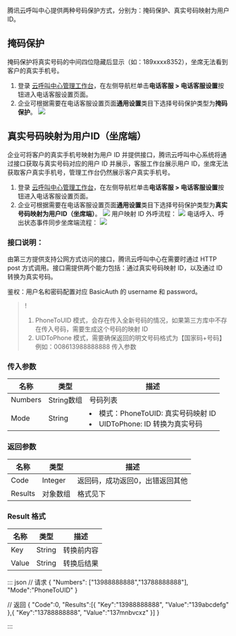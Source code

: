腾讯云呼叫中心提供两种号码保护方式，分别为：掩码保护、真实号码映射为用户 ID。
## 掩码保护
掩码保护将真实号码的中间四位隐藏后显示（如：189xxxx8352），坐席无法看到客户的真实手机号。
1. 登录 [云呼叫中心管理工作台](https://tccc.qcloud.com/)，在左侧导航栏单击**电话客服 > 电话客服设置**按钮进入电话客服设置页面。
2. 企业可根据需要在电话客服设置页面**通用设置**类目下选择号码保护类型为**掩码保护**。
![](https://qcloudimg.tencent-cloud.cn/raw/db586f827d95c066f9a6065067f2ea1f.png)

## 真实号码映射为用户ID（坐席端）
企业可将客户的真实手机号映射为用户 ID 并提供接口，腾讯云呼叫中心系统将通过接口获取与真实号码对应的用户 ID 并展示，客服工作台展示用户 ID，坐席无法获取客户真实手机号，管理工作台仍然展示客户真实手机号。
1. 登录 [云呼叫中心管理工作台](https://tccc.qcloud.com/)，在左侧导航栏单击**电话客服 > 电话客服设置**按钮进入电话客服设置页面。
2. 企业可根据需要在电话客服设置页面**通用设置**类目下选择号码保护类型为**真实号码映射为用户ID（坐席端）**。
![](https://qcloudimg.tencent-cloud.cn/raw/3aa5bde0b2b778d68691c804405740d2.png)
用户映射 ID 外呼流程：
![](https://qcloudimg.tencent-cloud.cn/raw/b24cfda82558107e3f4947aaac3f4ecf.png)
电话呼入、呼出状态事件同步坐席端流程：
![](https://qcloudimg.tencent-cloud.cn/raw/7a24658870066e6ac669b79f6f0511bb.png)

### 接口说明：
由第三方提供支持公网方式访问的接口，腾讯云呼叫中心在需要时通过 HTTP post 方式调用。接口需提供两个能力包括：通过真实号码映射 ID，以及通过 ID 转换为真实号码。

鉴权：用户名和密码配置对应 BasicAuth 的 username 和 password。
>!
>1. PhoneToUID 模式，会存在传入全新号码的情况，如果第三方库中不存在传入号码，需要生成这个号码的映射 ID
>2. UIDToPhone 模式，需要确保返回的明文号码格式为【国家码+号码】 例如：008613988888888
传入参数

### 传入参数
| 名称      | 类型       | 描述                                             |
| ------- | -------- | ---------------------------------------------- |
| Numbers | String数组 | 号码列表                                           |
| Mode    | String   | <li>模式：PhoneToUID: 真实号码映射 ID</li><li>UIDToPhone: ID 转换为真实号码</li> |

### 返回参数
| 名称      | 类型      | 描述               |
| ------- | ------- | ---------------- |
| Code    | Integer | 返回码，成功返回0，出错返回其他 |
| Results | 对象数组    | 格式见下             |

### Result 格式
| 名称    | 类型     | 描述    |
| ----- | ------ | ----- |
| Key   | String | 转换前内容 |
| Value | String | 转换后结果 |

<dx-codeblock>
:::  json
// 请求
{
    "Numbers": ["13988888888","13788888888"],
    "Mode":"PhoneToUID"
}

// 返回
{
    "Code":0,
    "Results":[{
        "Key":"13988888888",
        "Value":"139abcdefg"
    },{
        "Key":"13788888888",
        "Value":"137mnbvcxz"
    }]
}

:::
</dx-codeblock>
